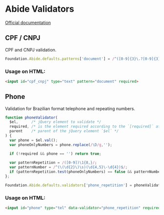 # Abide Validators
[Official documentation](https://get.foundation/sites/docs/abide.html#adding-custom-pattern-and-validator)

## CPF / CNPJ
CPF and CNPJ validation.
```javascript
Foundation.Abide.defaults.patterns['document'] = /^([0-9]{3}\.?[0-9]{3}\.?[0-9]{3}\-?[0-9]{2}|[0-9]{2}\.?[0-9]{3}\.?[0-9]{3}\/?[0-9]{4}\-?[0-9]{2})$/;
```
### Usage on HTML:
```html
<input id="cpf_cnpj" type="text" pattern="document" required>
```

## Phone
Validation for Brazilian format telephone and repeating numbers.
```javascript
function phoneValidator(
  $el,      /* jQuery element to validate */
  required, /* is the element required according to the `[required]` attribute */
  parent    /* parent of the jQuery element `$el` */
) {
  var phone = $el.val();
  var phoneOnlyNumbers = phone.replace(/\D/g,'');

  if (!required && phone == '') return true;
  
  var patternRepetition = /([0-9])\1{8,}/;
  var patternNumber = /^(\(\d{2}\)\s)(\d{4,5}\-\d{4})$/;
  if (patternRepetition.test(phoneOnlyNumbers) == false && patternNumber.test(phone)) return true;
};

Foundation.Abide.defaults.validators['phone_repetition'] = phoneValidator;
```
### Usage on HTML:
```html
<input id="phone" type="tel" data-validator="phone_repetition" required>
```